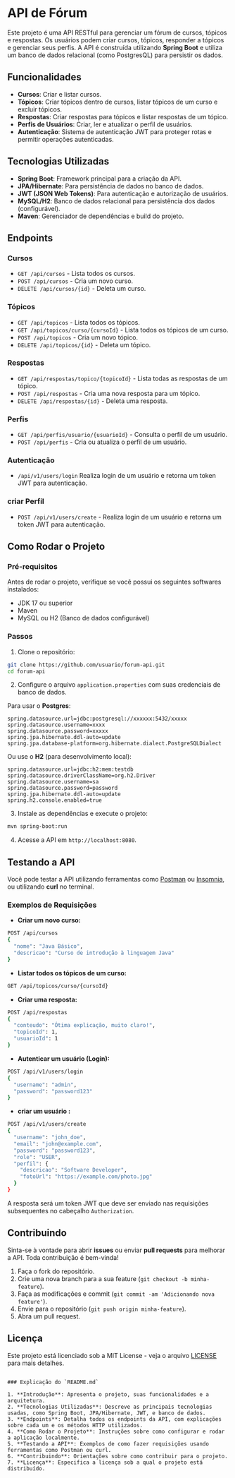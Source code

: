 # API de Fórum

Este projeto é uma API RESTful para gerenciar um fórum de cursos, tópicos e respostas. Os usuários podem criar cursos, tópicos, responder a tópicos e gerenciar seus perfis. A API é construída utilizando **Spring Boot** e utiliza um banco de dados relacional (como PostgresQL) para persistir os dados.

## Funcionalidades

- **Cursos**: Criar e listar cursos.
- **Tópicos**: Criar tópicos dentro de cursos, listar tópicos de um curso e excluir tópicos.
- **Respostas**: Criar respostas para tópicos e listar respostas de um tópico.
- **Perfis de Usuários**: Criar, ler e atualizar o perfil de usuários.
- **Autenticação**: Sistema de autenticação JWT para proteger rotas e permitir operações autenticadas.

## Tecnologias Utilizadas

- **Spring Boot**: Framework principal para a criação da API.
- **JPA/Hibernate**: Para persistência de dados no banco de dados.
- **JWT (JSON Web Tokens)**: Para autenticação e autorização de usuários.
- **MySQL/H2**: Banco de dados relacional para persistência dos dados (configurável).
- **Maven**: Gerenciador de dependências e build do projeto.

## Endpoints

### **Cursos**
- `GET /api/cursos` - Lista todos os cursos.
- `POST /api/cursos` - Cria um novo curso.
- `DELETE /api/cursos/{id}` - Deleta um curso.

### **Tópicos**
- `GET /api/topicos` - Lista todos os tópicos.
- `GET /api/topicos/curso/{cursoId}` - Lista todos os tópicos de um curso.
- `POST /api/topicos` - Cria um novo tópico.
- `DELETE /api/topicos/{id}` - Deleta um tópico.

### **Respostas**
- `GET /api/respostas/topico/{topicoId}` - Lista todas as respostas de um tópico.
- `POST /api/respostas` - Cria uma nova resposta para um tópico.
- `DELETE /api/respostas/{id}` - Deleta uma resposta.

### **Perfis**
- `GET /api/perfis/usuario/{usuarioId}` - Consulta o perfil de um usuário.
- `POST /api/perfis` - Cria ou atualiza o perfil de um usuário.

### **Autenticação**
- `/api/v1/users/login` Realiza login de um usuário e retorna um token JWT para autenticação.

### **criar Perfil**
- `POST /api/v1/users/create` - Realiza login de um usuário e retorna um token JWT para autenticação.

## Como Rodar o Projeto

### Pré-requisitos

Antes de rodar o projeto, verifique se você possui os seguintes softwares instalados:

- JDK 17 ou superior
- Maven
- MySQL ou H2 (Banco de dados configurável)

### Passos

1. Clone o repositório:

```bash
git clone https://github.com/usuario/forum-api.git
cd forum-api
```

2. Configure o arquivo `application.properties` com suas credenciais de banco de dados.

Para usar o **Postgres**:

```properties
spring.datasource.url=jdbc:postgresql://xxxxxx:5432/xxxxx
spring.datasource.username=xxxx
spring.datasource.password=xxxxx
spring.jpa.hibernate.ddl-auto=update
spring.jpa.database-platform=org.hibernate.dialect.PostgreSQLDialect
```

Ou use o **H2** (para desenvolvimento local):

```properties
spring.datasource.url=jdbc:h2:mem:testdb
spring.datasource.driverClassName=org.h2.Driver
spring.datasource.username=sa
spring.datasource.password=password
spring.jpa.hibernate.ddl-auto=update
spring.h2.console.enabled=true
```

3. Instale as dependências e execute o projeto:

```bash
mvn spring-boot:run
```

4. Acesse a API em `http://localhost:8080`.

## Testando a API

Você pode testar a API utilizando ferramentas como [Postman](https://www.postman.com) ou [Insomnia](https://insomnia.rest), ou utilizando **curl** no terminal.

### Exemplos de Requisições

- **Criar um novo curso:**
```bash
POST /api/cursos
{
  "nome": "Java Básico",
  "descricao": "Curso de introdução à linguagem Java"
}
```

- **Listar todos os tópicos de um curso:**
```bash
GET /api/topicos/curso/{cursoId}
```

- **Criar uma resposta:**
```bash
POST /api/respostas
{
  "conteudo": "Ótima explicação, muito claro!",
  "topicoId": 1,
  "usuarioId": 1
}
```

- **Autenticar um usuário (Login):**
```bash
POST /api/v1/users/login
{
  "username": "admin",
  "password": "password123"
}

```

- **criar um usuário :**
```bash
POST /api/v1/users/create
{
  "username": "john_doe",
  "email": "john@example.com",
  "password": "password123",
  "role": "USER",
  "perfil": {
    "descricao": "Software Developer",
    "fotoUrl": "https://example.com/photo.jpg"
  }
}


```

A resposta será um token JWT que deve ser enviado nas requisições subsequentes no cabeçalho `Authorization`.

## Contribuindo

Sinta-se à vontade para abrir **issues** ou enviar **pull requests** para melhorar a API. Toda contribuição é bem-vinda!

1. Faça o fork do repositório.
2. Crie uma nova branch para a sua feature (`git checkout -b minha-feature`).
3. Faça as modificações e commit (`git commit -am 'Adicionando nova feature'`).
4. Envie para o repositório (`git push origin minha-feature`).
5. Abra um pull request.

## Licença

Este projeto está licenciado sob a MIT License - veja o arquivo [LICENSE](LICENSE) para mais detalhes.
```

### Explicação do `README.md`

1. **Introdução**: Apresenta o projeto, suas funcionalidades e a arquitetura.
2. **Tecnologias Utilizadas**: Descreve as principais tecnologias usadas, como Spring Boot, JPA/Hibernate, JWT, e banco de dados.
3. **Endpoints**: Detalha todos os endpoints da API, com explicações sobre cada um e os métodos HTTP utilizados.
4. **Como Rodar o Projeto**: Instruções sobre como configurar e rodar a aplicação localmente.
5. **Testando a API**: Exemplos de como fazer requisições usando ferramentas como Postman ou curl.
6. **Contribuindo**: Orientações sobre como contribuir para o projeto.
7. **Licença**: Especifica a licença sob a qual o projeto está distribuído.